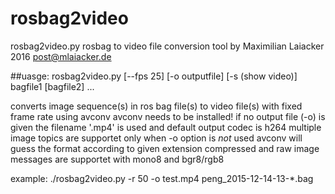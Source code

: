 # rosbag2video

  rosbag2video.py
  rosbag to video file conversion tool 
  by Maximilian Laiacker 2016
  post@mlaiacker.de

##uasge:
rosbag2video.py [--fps 25] [-o outputfile] [-s (show video)] bagfile1 [bagfile2] ...

  converts image sequence(s) in ros bag file(s) to video file(s) with fixed frame rate using avconv
  avconv needs to be installed!
  if no output file (-o) is given the filename '<topic>.mp4' is used and default output codec is h264
  multiple image topics are supportet only when -o option is _not_ used
  avconv will guess the format according to given extension
  compressed and raw image messages are supportet with mono8 and bgr8/rgb8

  example:
  ./rosbag2video.py -r 50 -o test.mp4 peng_2015-12-14-13-*.bag
